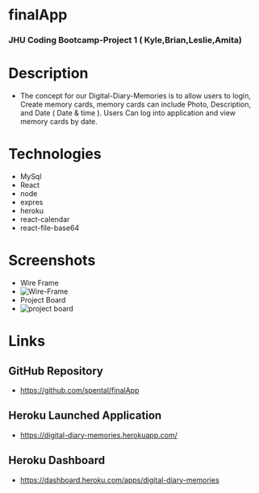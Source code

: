 # finalApp

### JHU Coding Bootcamp-Project 1 ( Kyle,Brian,Leslie,Amita)

# Description 

- The concept for our Digital-Diary-Memories is to allow users to login, Create memory cards, memory cards can include Photo, Description, and Date ( Date & time ). Users Can log into application and view memory cards by date. 

# Technologies
- MySql
- React
- node
- expres
- heroku
- react-calendar
- react-file-base64
 
# Screenshots 
- Wire Frame 
- ![Wire-Frame](https://github.com/spental/finalApp/blob/main/Assets/pics/Screen%20Shot%202021-04-17%20at%2011.32.13%20AM.png?raw=true)
- Project Board
- ![project board](https://github.com/spental/finalApp/blob/main/Assets/pics/Screen%20Shot%202021-04-17%20at%2011.32.02%20AM.png?raw=true)

# Links

## GitHub Repository 

- https://github.com/spental/finalApp

## Heroku Launched Application 

- https://digital-diary-memories.herokuapp.com/

## Heroku Dashboard 
 
 - https://dashboard.heroku.com/apps/digital-diary-memories
